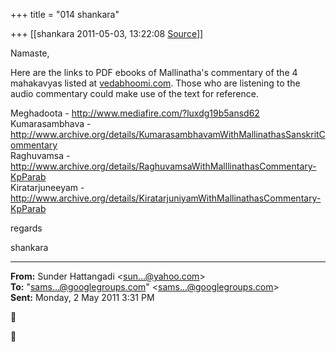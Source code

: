 +++
title = "014 shankara"

+++
[[shankara	2011-05-03, 13:22:08 [Source](https://groups.google.com/g/samskrita/c/m7z1bVxMQzQ)]]



Namaste,

  

Here are the links to PDF ebooks of Mallinatha's commentary of the 4 mahakavyas listed at [vedabhoomi.com](http://vedabhoomi.com). Those who are listening to the audio commentary could make use of the text for reference.  

  

Meghadoota - <http://www.mediafire.com/?luxdg19b5ansd62>  
Kumarasambhava - <http://www.archive.org/details/KumarasambhavamWithMallinathasSanskritCommentary>  
Raghuvamsa - <http://www.archive.org/details/RaghuvamsaWithMalllinathasCommentary-KpParab>  
Kiratarjuneeyam - <http://www.archive.org/details/KiratarjuniyamWithMallinathasCommentary-KpParab>



regards  

shankara  

------------------------------------------------------------------------

**From:** Sunder Hattangadi \<[sun...@yahoo.com]()\>  
**To:** "[sams...@googlegroups.com]()" \<[sams...@googlegroups.com]()\>  
**Sent:** Monday, 2 May 2011 3:31 PM





